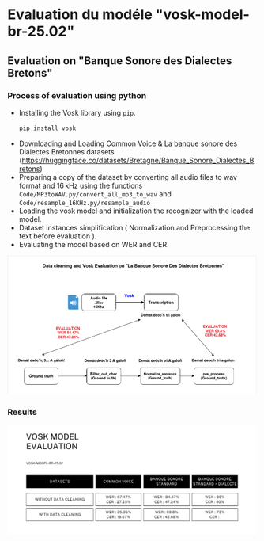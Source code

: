 # Evaluation du modéle "vosk-model-br-25.02" 
## Evaluation on "Banque Sonore des Dialectes Bretons"
### Process of evaluation using python
* Installing the Vosk library using `pip`.
     ```bash
   pip install vosk
* Downloading and Loading Common Voice & La banque sonore des Dialectes Bretonnes datasets (https://huggingface.co/datasets/Bretagne/Banque_Sonore_Dialectes_Bretons)
* Preparing a copy of the dataset by converting all audio files to wav format and 16 kHz using the functions `Code/MP3toWAV.py/convert_all_mp3_to_wav` and `Code/resample_16KHz.py/resample_audio`
* Loading the vosk model and initialization the recognizer with the loaded model.
* Dataset instances simplification ( Normalization and Preprocessing the text before evaluation ).
* Evaluating the model based on WER and CER.

<img src="https://github.com/WassimZm/STT-Breton-language/blob/main/images/Data_Cleaning_and_Evaluation.png" alt="Evaluation results" width="800"/>

### Results
<img src="https://github.com/WassimZm/STT-Breton-language/blob/main/images/Evaluation.jpg" alt="Evaluation results" width="800"/>
